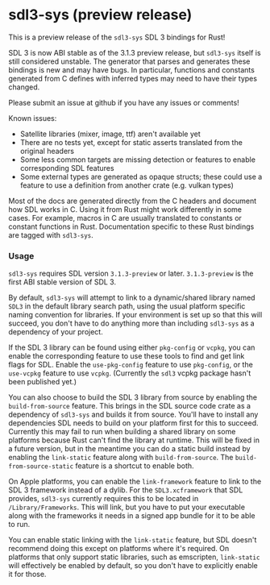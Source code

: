 # sdl3-sys (preview release)

This is a preview release of the `sdl3-sys` SDL 3 bindings for Rust!

SDL 3 is now ABI stable as of the 3.1.3 preview release, but `sdl3-sys` itself
is still considered unstable. The generator that parses and generates these
bindings is new and may have bugs. In particular, functions and constants
generated from C defines with inferred types may need to have their types
changed.

Please submit an issue at github if you have any issues or comments!

Known issues:
- Satellite libraries (mixer, image, ttf) aren't available yet
- There are no tests yet, except for static asserts translated from the
  original headers
- Some less common targets are missing detection or features to enable
  corresponding SDL features
- Some external types are generated as opaque structs; these could use a
  feature to use a definition from another crate (e.g. vulkan types)

<div class="warning">

Most of the docs are generated directly from the C headers and document how
SDL works in C. Using it from Rust might work differently in some cases.
For example, macros in C are usually translated to constants or constant
functions in Rust. Documentation specific to these Rust bindings are tagged
with `sdl3-sys`.

</div>

### Usage

`sdl3-sys` requires SDL version `3.1.3-preview` or later. `3.1.3-preview` is
the first ABI stable version of SDL 3.

By default, `sdl3-sys` will attempt to link to a dynamic/shared library named
`SDL3` in the default library search path, using the usual platform specific naming
convention for libraries. If your environment is set up so that this will succeed,
you don't have to do anything more than including `sdl3-sys` as a dependency of
your project.

If the SDL 3 library can be found using either `pkg-config` or `vcpkg`, you can
enable the corresponding feature to use these tools to find and get link flags
for SDL. Enable the `use-pkg-config` feature to use `pkg-config`, or the
`use-vcpkg` feature to use `vcpkg`. (Currently the `sdl3` vcpkg package hasn't
been published yet.)

You can also choose to build the SDL 3 library from source by enabling the
`build-from-source` feature. This brings in the SDL source code crate as a
dependency of `sdl3-sys` and builds it from source. You'll have to install
any dependencies SDL needs to build on your platform first for this to succeed.
Currently this may fail to run when building a shared library on some platforms
because Rust can't find the library at runtime. This will be fixed in a future
version, but in the meantime you can do a static build instead by enabling the
`link-static` feature along with `build-from-source`. The `build-from-source-static`
feature is a shortcut to enable both.

On Apple platforms, you can enable the `link-framework` feature to link to the
SDL 3 framework instead of a dylib. For the `SDL3.xcframework` that SDL provides,
`sdl3-sys` currently requires this to be located in `/Library/Frameworks`.
This will link, but you have to put your executable along with the frameworks it
needs in a signed app bundle for it to be able to run.

You can enable static linking with the `link-static` feature, but SDL doesn't
recommend doing this except on platforms where it's required. On platforms that
only support static libraries, such as emscripten, `link-static` will effectively
be enabled by default, so you don't have to explicitly enable it for those.
